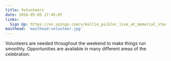 ```yaml
---
title: Volunteers
date: 2016-05-05 17:45:07
links:
  Sign Up: https://on.spingo.com/v/kellie_pickler_live_at_memorial_stadium
masthead: 'masthead-volunteer.jpg'
---
```

Volunteers are needed throughout the weekend to make things run smoothly. Opportunities are available in many different areas of the celebration.
